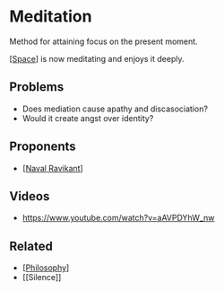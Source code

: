 # Meditation

Method for attaining focus on the present moment.

[[Space]] is now meditating and enjoys it deeply.

## Problems
- Does mediation cause apathy and discasociation?
- Would it create angst over identity?

    


## Proponents
- [[Naval Ravikant]]




## Videos
- https://www.youtube.com/watch?v=aAVPDYhW_nw


## Related
- [[Philosophy]]
- [[Silence]]

[//begin]: # "Autogenerated link references for markdown compatibility"
[Space]: Space "Space"
[Naval Ravikant]: naval-ravikant "Naval Ravikant"
[Philosophy]: philosophy "Philosophy"
[//end]: # "Autogenerated link references"